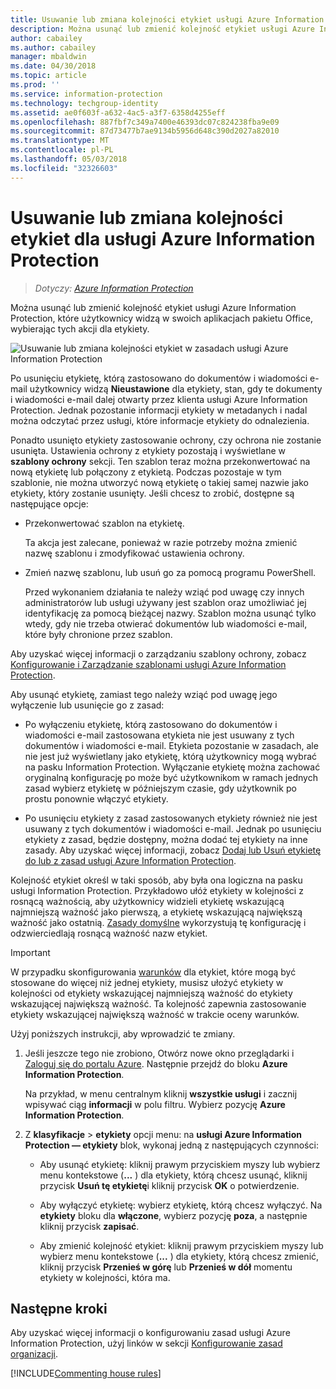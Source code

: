 ```yaml
---
title: Usuwanie lub zmiana kolejności etykiet usługi Azure Information Protection
description: Można usunąć lub zmienić kolejność etykiet usługi Azure Information Protection, które są widoczne dla użytkowników.
author: cabailey
ms.author: cabailey
manager: mbaldwin
ms.date: 04/30/2018
ms.topic: article
ms.prod: ''
ms.service: information-protection
ms.technology: techgroup-identity
ms.assetid: ae0f603f-a632-4ac5-a3f7-6358d4255eff
ms.openlocfilehash: 887fbf7c349a7400e46393dc07c824238fba9e09
ms.sourcegitcommit: 87d73477b7ae9134b5956d648c390d2027a82010
ms.translationtype: MT
ms.contentlocale: pl-PL
ms.lasthandoff: 05/03/2018
ms.locfileid: "32326603"
---
```

# <a name="how-to-delete-or-reorder-a-label-for-azure-information-protection"></a>Usuwanie lub zmiana kolejności etykiet dla usługi Azure Information Protection

>*Dotyczy: [Azure Information Protection](https://azure.microsoft.com/pricing/details/information-protection)*

Można usunąć lub zmienić kolejność etykiet usługi Azure Information Protection, które użytkownicy widzą w swoich aplikacjach pakietu Office, wybierając tych akcji dla etykiety.

![Usuwanie lub zmiana kolejności etykiet w zasadach usługi Azure Information Protection](../media/info-protect-contextmenu.png)

Po usunięciu etykietę, którą zastosowano do dokumentów i wiadomości e-mail użytkownicy widzą **Nieustawione** dla etykiety, stan, gdy te dokumenty i wiadomości e-mail dalej otwarty przez klienta usługi Azure Information Protection. Jednak pozostanie informacji etykiety w metadanych i nadal można odczytać przez usługi, które informacje etykiety do odnalezienia.

Ponadto usunięto etykiety zastosowanie ochrony, czy ochrona nie zostanie usunięta. Ustawienia ochrony z etykiety pozostają i wyświetlane w **szablony ochrony** sekcji. Ten szablon teraz można przekonwertować na nową etykietę lub połączony z etykietą. Podczas pozostaje w tym szablonie, nie można utworzyć nową etykietę o takiej samej nazwie jako etykiety, który zostanie usunięty. Jeśli chcesz to zrobić, dostępne są następujące opcje:

- Przekonwertować szablon na etykietę. 
    
    Ta akcja jest zalecane, ponieważ w razie potrzeby można zmienić nazwę szablonu i zmodyfikować ustawienia ochrony.

- Zmień nazwę szablonu, lub usuń go za pomocą programu PowerShell.
    
    Przed wykonaniem działania te należy wziąć pod uwagę czy innych administratorów lub usługi używany jest szablon oraz umożliwiać jej identyfikację za pomocą bieżącej nazwy. Szablon można usunąć tylko wtedy, gdy nie trzeba otwierać dokumentów lub wiadomości e-mail, które były chronione przez szablon.

Aby uzyskać więcej informacji o zarządzaniu szablony ochrony, zobacz [Konfigurowanie i Zarządzanie szablonami usługi Azure Information Protection](configure-policy-templates.md).

Aby usunąć etykietę, zamiast tego należy wziąć pod uwagę jego wyłączenie lub usunięcie go z zasad:
    
- Po wyłączeniu etykietę, którą zastosowano do dokumentów i wiadomości e-mail zastosowana etykieta nie jest usuwany z tych dokumentów i wiadomości e-mail. Etykieta pozostanie w zasadach, ale nie jest już wyświetlany jako etykietę, którą użytkownicy mogą wybrać na pasku Information Protection. Wyłączanie etykietę można zachować oryginalną konfigurację po może być użytkownikom w ramach jednych zasad wybierz etykietę w późniejszym czasie, gdy użytkownik po prostu ponownie włączyć etykiety.

- Po usunięciu etykiety z zasad zastosowanych etykiety również nie jest usuwany z tych dokumentów i wiadomości e-mail. Jednak po usunięciu etykiety z zasad, będzie dostępny, można dodać tej etykiety na inne zasady. Aby uzyskać więcej informacji, zobacz [Dodaj lub Usuń etykietę do lub z zasad usługi Azure Information Protection](configure-policy-add-remove-label.md).

Kolejność etykiet określ w taki sposób, aby była ona logiczna na pasku usługi Information Protection. Przykładowo ułóż etykiety w kolejności z rosnącą ważnością, aby użytkownicy widzieli etykietę wskazującą najmniejszą ważność jako pierwszą, a etykietę wskazującą największą ważność jako ostatnią. [Zasady domyślne](configure-policy-default.md) wykorzystują tę konfigurację i odzwierciedlają rosnącą ważność nazw etykiet.

> [!IMPORTANT]
>W przypadku skonfigurowania [warunków](configure-policy-classification.md) dla etykiet, które mogą być stosowane do więcej niż jednej etykiety, musisz ułożyć etykiety w kolejności od etykiety wskazującej najmniejszą ważność do etykiety wskazującej największą ważność. Ta kolejność zapewnia zastosowanie etykiety wskazującej największą ważność w trakcie oceny warunków.


Użyj poniższych instrukcji, aby wprowadzić te zmiany.

1. Jeśli jeszcze tego nie zrobiono, Otwórz nowe okno przeglądarki i [Zaloguj się do portalu Azure](configure-policy.md#signing-in-to-the-azure-portal). Następnie przejdź do bloku **Azure Information Protection**. 
    
    Na przykład, w menu centralnym kliknij **wszystkie usługi** i zacznij wpisywać ciąg **informacji** w polu filtru. Wybierz pozycję **Azure Information Protection**.

2. Z **klasyfikacje** > **etykiety** opcji menu: na **usługi Azure Information Protection — etykiety** blok, wykonaj jedną z następujących czynności: 

    - Aby usunąć etykietę: kliknij prawym przyciskiem myszy lub wybierz menu kontekstowe (**...** ) dla etykiety, którą chcesz usunąć, kliknij przycisk **Usuń tę etykietę**i kliknij przycisk **OK** o potwierdzenie. 

    - Aby wyłączyć etykietę: wybierz etykietę, którą chcesz wyłączyć. Na **etykiety** bloku dla **włączone**, wybierz pozycję **poza**, a następnie kliknij przycisk **zapisać**.

    - Aby zmienić kolejność etykiet: kliknij prawym przyciskiem myszy lub wybierz menu kontekstowe (**...** ) dla etykiety, którą chcesz zmienić, kliknij przycisk **Przenieś w górę** lub **Przenieś w dół** momentu etykiety w kolejności, która ma.  

## <a name="next-steps"></a>Następne kroki

Aby uzyskać więcej informacji o konfigurowaniu zasad usługi Azure Information Protection, użyj linków w sekcji [Konfigurowanie zasad organizacji](configure-policy.md#configuring-your-organizations-policy).  

[!INCLUDE[Commenting house rules](../includes/houserules.md)]

